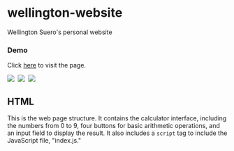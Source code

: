 # wellington-website
Wellington Suero's personal website

### Demo

Click [here](https://wellfc.github.io/wellington-website/) to visit the page.

<img src="https://img.shields.io/badge/web-html-informational?style=for-the-badge&logo=html5&logoColor=white&color=2aa889"/>&nbsp;
<img src="https://img.shields.io/badge/web-css-informational?style=for-the-badge&logo=css3&logoColor=white&color=2aa889"/>&nbsp;
<img src="https://img.shields.io/badge/code-javascript-informational?style=for-the-badge&logo=javascript&logoColor=white&color=2aa889"/>&nbsp;

## HTML
This is the web page structure. It contains the calculator interface, including 
the numbers from 0 to 9, four buttons for basic arithmetic operations, and an input field 
to display the result. It also includes a `script` tag to include the JavaScript file, "index.js."
